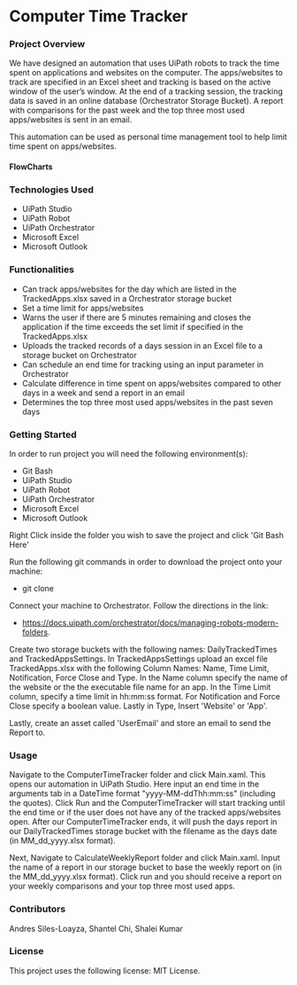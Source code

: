 # Computer Time Tracker

### Project Overview
We have designed an automation that uses UiPath robots to track the time spent on applications and websites on the computer. The apps/websites to track are specified in an Excel sheet and tracking is based on the active window of the user’s window.
At the end of a tracking session, the tracking data is saved in an online database (Orchestrator Storage Bucket). A report with comparisons for the past week and the top three most used apps/websites is sent in an email.


This automation can be used as personal time management tool to help limit time spent on apps/websites. 

#### FlowCharts


### Technologies Used
* UiPath Studio
* UiPath Robot
* UiPath Orchestrator
* Microsoft Excel
* Microsoft Outlook

### Functionalities
* Can track apps/websites for the day which are listed in the TrackedApps.xlsx saved in a Orchestrator storage bucket
* Set a time limit for apps/websites
* Warns the user if there are 5 minutes remaining and closes the application if the time exceeds the set limit if specified in the TrackedApps.xlsx
* Uploads the tracked records of a days session in an Excel file to a storage bucket on Orchestrator
* Can schedule an end time for tracking using an input parameter in Orchestrator
* Calculate difference in time spent on apps/websites compared to other days in a week and send a report in an email
* Determines the top three most used apps/websites in the past seven days

### Getting Started
In order to run project you will need the following environment(s):
* Git Bash
* UiPath Studio
* UiPath Robot
* UiPath Orchestrator
* Microsoft Excel
* Microsoft Outlook


Right Click inside the folder you wish to save the project and click 'Git Bash Here'


Run the following git commands in order to download the project onto your machine:
* git clone 


Connect your machine to Orchestrator. Follow the directions in the link: 
* https://docs.uipath.com/orchestrator/docs/managing-robots-modern-folders.


Create two storage buckets with the following names: DailyTrackedTimes and TrackedAppsSettings.
In TrackedAppsSettings upload an excel file TrackedApps.xlsx with the following Column Names: Name, Time Limit,	Notification, Force Close and Type. In the Name column specify the name of the website or the the executable file name for an app. In the Time Limit column, specify a time limit in hh:mm:ss format. For Notification and Force Close specify a boolean value. Lastly in Type, Insert 'Website' or 'App'.


Lastly, create an asset called 'UserEmail' and store an email to send the Report to. 

### Usage
Navigate to the ComputerTimeTracker folder and click Main.xaml. This opens our automation in UiPath Studio. Here input an end time in the arguments tab in a DateTime format "yyyy-MM-ddThh:mm:ss" (including the quotes). Click Run and the ComputerTimeTracker will start tracking until the end time or if the user does not have any of the tracked apps/websites open. After our ComputerTimeTracker ends, it will push the days report in our DailyTrackedTimes storage bucket with the filename as the days date (in MM_dd_yyyy.xlsx format). 


Next, Navigate to CalculateWeeklyReport folder and click Main.xaml. Input the name of a report in our storage bucket to base the weekly report on (in the MM_dd_yyyy.xlsx format). Click run and you should receive a report on your weekly comparisons and your top three most used apps. 


### Contributors
Andres Siles-Loayza, Shantel Chi, Shalei Kumar 

### License
This project uses the following license: MIT License.
